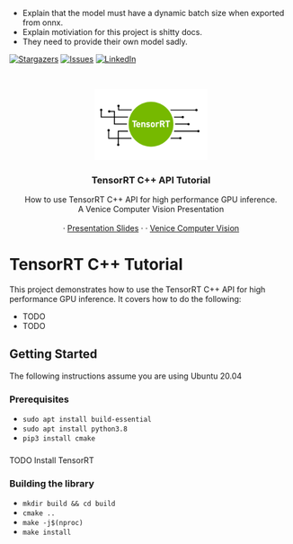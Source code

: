 - Explain that the model must have a dynamic batch size when exported from onnx.
- Explain motiviation for this project is shitty docs. 
- They need to provide their own model sadly. 


[![Stargazers][stars-shield]][stars-url]
[![Issues][issues-shield]][issues-url]
[![LinkedIn][linkedin-shield]][linkedin-url]



<!-- PROJECT LOGO -->
<br />
<p align="center">
  <a href="https://github.com/cyrusbehr/tensorrt-cpp-api">
    <img width="40%" src="images/logo.png" alt="logo">
  </a>

  <h3 align="center">TensorRT C++ API Tutorial</h3>

  <p align="center">
    How to use TensorRT C++ API for high performance GPU inference.
    <br />
    A Venice Computer Vision Presentation
    <br />
    <br />
    <!-- <a href="https://www.youtube.com/watch?v=R4KH2V5pTLI&feature=youtu.be">Video Presentation</a> -->
    ·
    <a href="https://docs.google.com/presentation/d/1pUnB2zvz2THyUaRuNmyoslBD2ESQijxKcx2iM8GMvw4/edit?usp=sharing">Presentation Slides</a>
    ·
    <!-- <a href="https://social.trueface.ai/34gcD2q">Blog Post</a> -->
    ·
    <a href="https://venicecomputervision.com/">Venice Computer Vision</a>
  </p>
</p>

# TensorRT C++ Tutorial
This project demonstrates how to use the TensorRT C++ API for high performance GPU inference. It covers how to do the following:
- TODO
- TODO

## Getting Started
The following instructions assume you are using Ubuntu 20.04

### Prerequisites
- `sudo apt install build-essential`
- `sudo apt install python3.8`
- `pip3 install cmake`


### 
TODO Install TensorRT

### Building the library
- `mkdir build && cd build`
- `cmake ..`
- `make -j$(nproc)`
- `make install`


<!-- MARKDOWN LINKS & IMAGES -->
<!-- https://www.markdownguide.org/basic-syntax/#reference-style-links -->
[stars-shield]: https://img.shields.io/github/stars/cyrusbehr/tensorrt-cpp-api.svg?style=flat-square
[stars-url]: https://github.com/cyrusbehr/tensorrt-cpp-api/stargazers
[issues-shield]: https://img.shields.io/github/issues/cyrusbehr/tensorrt-cpp-api.svg?style=flat-square
[issues-url]: https://github.com/cyrusbehr/tensorrt-cpp-api/issues
[linkedin-shield]: https://img.shields.io/badge/-LinkedIn-black.svg?style=flat-square&logo=linkedin&colorB=555
[linkedin-url]: https://linkedin.com/in/cyrus-behroozi/
